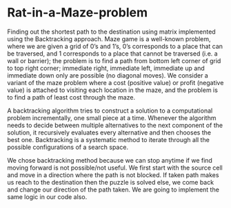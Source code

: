 # Rat-in-a-Maze-problem
Finding out the shortest path to the destination using matrix implemented using the Backtracking approach. Maze game is a well-known problem, where we are given a grid of 0’s and 1’s, 0’s corresponds to a place that can be traversed, and 1 corresponds to a place that cannot be traversed (i.e. a wall or barrier); the problem is to find a path from bottom left corner of grid to top right corner; immediate right, immediate left, immediate up and immediate down only are possible (no diagonal moves). We consider a variant of the maze problem where a cost (positive value) or profit (negative value) is attached to visiting each location in the maze, and the problem is to find a path of least cost through the maze. 

A backtracking algorithm tries to construct a solution to a computational problem incrementally, one small piece at a time. Whenever the algorithm needs to decide between multiple alternatives to the next component of the solution, it recursively evaluates every alternative and then chooses the best one. Backtracking is a systematic method to iterate through all the possible configurations of a search space. 

We chose backtracking method because we can stop anytime if we find moving forward is not possible/not useful. We first start with the source cell and move in a direction where the path is not blocked. If taken path makes us reach to the destination then the puzzle is solved else, we come back and change our direction of the path taken. We are going to implement the same logic in our code also. 
